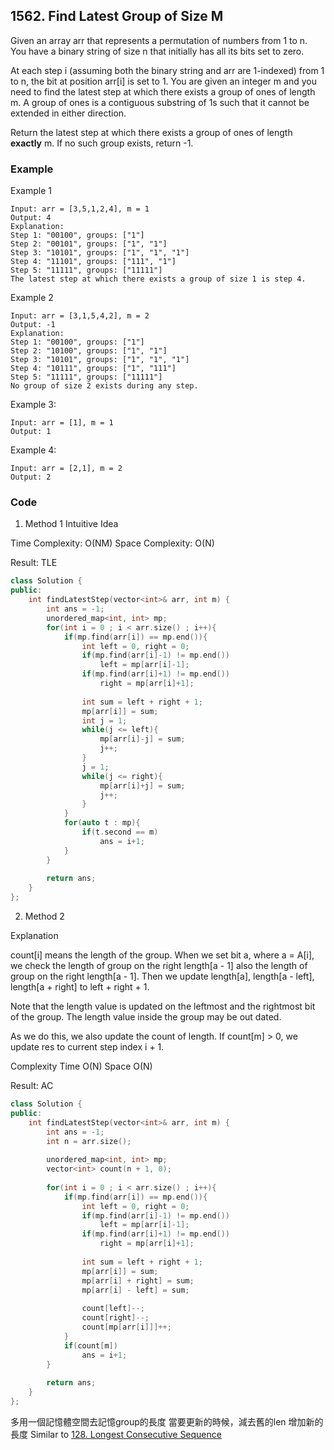 ## 1562. Find Latest Group of Size M

Given an array arr that represents a permutation of numbers from 1 to n. You have a binary string of size n that initially has all its bits set to zero.

At each step i (assuming both the binary string and arr are 1-indexed) from 1 to n, the bit at position arr[i] is set to 1. You are given an integer m and you need to find the latest step at which there exists a group of ones of length m. A group of ones is a contiguous substring of 1s such that it cannot be extended in either direction.

Return the latest step at which there exists a group of ones of length **exactly** m. If no such group exists, return -1.

### Example
Example 1
```
Input: arr = [3,5,1,2,4], m = 1
Output: 4
Explanation:
Step 1: "00100", groups: ["1"]
Step 2: "00101", groups: ["1", "1"]
Step 3: "10101", groups: ["1", "1", "1"]
Step 4: "11101", groups: ["111", "1"]
Step 5: "11111", groups: ["11111"]
The latest step at which there exists a group of size 1 is step 4.
```

Example 2
```
Input: arr = [3,1,5,4,2], m = 2
Output: -1
Explanation:
Step 1: "00100", groups: ["1"]
Step 2: "10100", groups: ["1", "1"]
Step 3: "10101", groups: ["1", "1", "1"]
Step 4: "10111", groups: ["1", "111"]
Step 5: "11111", groups: ["11111"]
No group of size 2 exists during any step.
```

Example 3:
```
Input: arr = [1], m = 1
Output: 1
```

Example 4:
```
Input: arr = [2,1], m = 2
Output: 2
```


### Code
1. Method 1
Intuitive Idea

Time Complexity: O(NM)
Space Complexity: O(N)

Result: TLE
```c++
class Solution {
public:
    int findLatestStep(vector<int>& arr, int m) {
        int ans = -1;
        unordered_map<int, int> mp;
        for(int i = 0 ; i < arr.size() ; i++){
            if(mp.find(arr[i]) == mp.end()){
                int left = 0, right = 0;
                if(mp.find(arr[i]-1) != mp.end())
                    left = mp[arr[i]-1];
                if(mp.find(arr[i]+1) != mp.end())
                    right = mp[arr[i]+1];
                
                int sum = left + right + 1;
                mp[arr[i]] = sum;
                int j = 1;
                while(j <= left){
                    mp[arr[i]-j] = sum;
                    j++;
                }
                j = 1;
                while(j <= right){
                    mp[arr[i]+j] = sum;
                    j++;
                }
            }
            for(auto t : mp){
                if(t.second == m)
                    ans = i+1;
            }
        }
        
        return ans;
    }
};
```

2. Method 2

Explanation

count[i] means the length of the group.
When we set bit a, where a = A[i],
we check the length of group on the right length[a - 1]
also the length of group on the right length[a - 1].
Then we update length[a], length[a - left], length[a + right] to left + right + 1.

Note that the length value is updated on the leftmost and the rightmost bit of the group.
The length value inside the group may be out dated.

As we do this, we also update the count of length.
If count[m] > 0, we update res to current step index i + 1.

Complexity
Time O(N)
Space O(N)

Result: AC

```c++
class Solution {
public:
    int findLatestStep(vector<int>& arr, int m) {
        int ans = -1;
        int n = arr.size();
        
        unordered_map<int, int> mp;
        vector<int> count(n + 1, 0);
        
        for(int i = 0 ; i < arr.size() ; i++){
            if(mp.find(arr[i]) == mp.end()){
                int left = 0, right = 0;
                if(mp.find(arr[i]-1) != mp.end())
                    left = mp[arr[i]-1];
                if(mp.find(arr[i]+1) != mp.end())
                    right = mp[arr[i]+1];
                
                int sum = left + right + 1;
                mp[arr[i]] = sum;
                mp[arr[i] + right] = sum;
                mp[arr[i] - left] = sum;
                
                count[left]--;
                count[right]--;
                count[mp[arr[i]]]++;
            }
            if(count[m])
                ans = i+1;
        }
        
        return ans;
    }
};
```
多用一個記憶體空間去記憶group的長度
當要更新的時候，減去舊的len 增加新的長度
Similar to [128. Longest Consecutive Sequence](problem/128.md)
